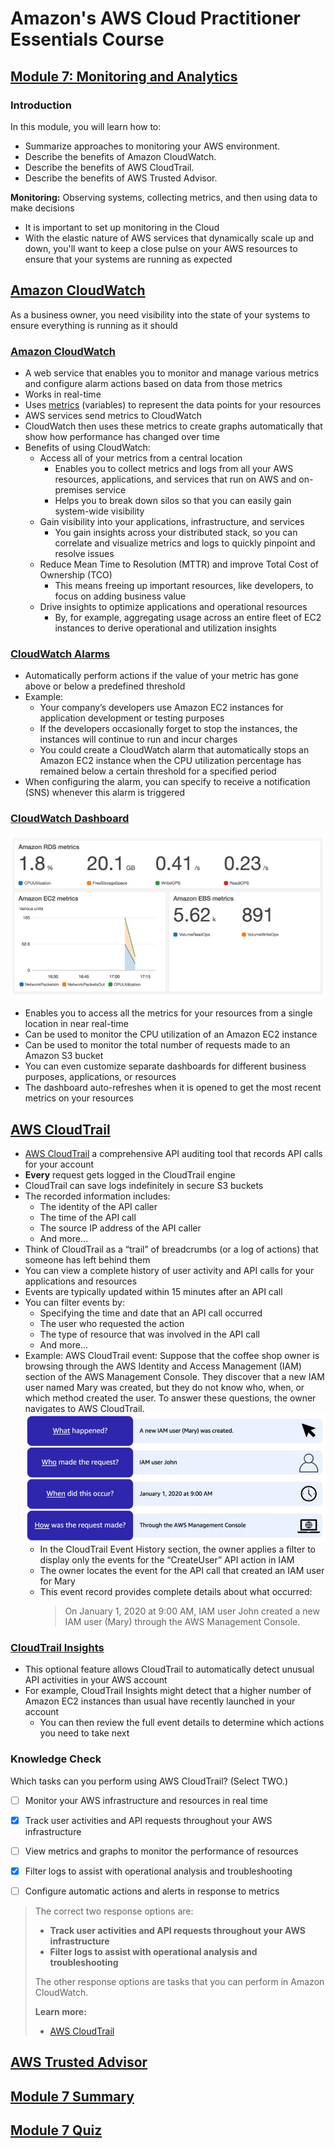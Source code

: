 # Amazon's AWS Cloud Practitioner Essentials Course

## [Module 7: Monitoring and Analytics](https://content.aws.training/wbt/cecpeb/en/x1/1.0.1/index.html?endpoint=https%3a%2f%2flrs.aws.training%2fTCAPI%2f&auth=Basic%20OjBiMGI4Y2UzLThjOTMtNDc5OS1hYjc5LWEyZTRiOTY1YWRjNw%3d%3d&actor=%7b%22objectType%22%3a%22Agent%22%2c%22name%22%3a%5b%22INQ5CE3B90aXZcEnqdt9gw2%22%5d%2c%22mbox%22%3a%5b%22mailto%3alms-user-INQ5CE3B90aXZcEnqdt9gw2%40amazon.com%22%5d%7d&registration=a1f41fc6-1511-44e4-85a4-8e1923af7bc6&activity_id=http%3a%2f%2fJsdOGRWZzljloSEdyFptOL7JZcTBEIYc_rise&grouping=http%3a%2f%2fJsdOGRWZzljloSEdyFptOL7JZcTBEIYc_rise&content_token=f1d42faf-a210-4c2d-b42a-9fe2b337f828&content_endpoint=https%3a%2f%2flrs.aws.training%2fTCAPI%2fcontent%2f&externalRegistration=CompletionThresholdPercent%7c100!InstanceId%7c0!PackageId%7ccecpeb_en_x1_1.0.1!RegistrationTimestampTicks%7c16225031567556825!SaveCompletion%7c1!TranscriptId%7cLwlMtrUQsUibqhjrMdAFoQ2!UserId%7cINQ5CE3B90aXZcEnqdt9gw2&externalConfiguration=&width=988&height=724&left=466&top=0#/lessons/GwADM4l5JFtOp2XqnlpTH4IwLdOBnY8l)

### Introduction
In this module, you will learn how to:

- Summarize approaches to monitoring your AWS environment.
- Describe the benefits of Amazon CloudWatch.
- Describe the benefits of AWS CloudTrail.
- Describe the benefits of AWS Trusted Advisor.

**Monitoring:** Observing systems, collecting metrics, and then using data to make decisions
- It is important to set up monitoring in the Cloud
- With the elastic nature of AWS services that dynamically scale up and down, you'll want to keep a close pulse on your AWS resources to ensure that your systems are running as expected

## [Amazon CloudWatch](https://content.aws.training/wbt/cecpeb/en/x1/1.0.1/index.html?endpoint=https%3a%2f%2flrs.aws.training%2fTCAPI%2f&auth=Basic%20OjBiMGI4Y2UzLThjOTMtNDc5OS1hYjc5LWEyZTRiOTY1YWRjNw%3d%3d&actor=%7b%22objectType%22%3a%22Agent%22%2c%22name%22%3a%5b%22INQ5CE3B90aXZcEnqdt9gw2%22%5d%2c%22mbox%22%3a%5b%22mailto%3alms-user-INQ5CE3B90aXZcEnqdt9gw2%40amazon.com%22%5d%7d&registration=a1f41fc6-1511-44e4-85a4-8e1923af7bc6&activity_id=http%3a%2f%2fJsdOGRWZzljloSEdyFptOL7JZcTBEIYc_rise&grouping=http%3a%2f%2fJsdOGRWZzljloSEdyFptOL7JZcTBEIYc_rise&content_token=f1d42faf-a210-4c2d-b42a-9fe2b337f828&content_endpoint=https%3a%2f%2flrs.aws.training%2fTCAPI%2fcontent%2f&externalRegistration=CompletionThresholdPercent%7c100!InstanceId%7c0!PackageId%7ccecpeb_en_x1_1.0.1!RegistrationTimestampTicks%7c16225031567556825!SaveCompletion%7c1!TranscriptId%7cLwlMtrUQsUibqhjrMdAFoQ2!UserId%7cINQ5CE3B90aXZcEnqdt9gw2&externalConfiguration=&width=988&height=724&left=466&top=0#/lessons/7oYJFedK7hg7HXPCgep7RHMt6STtbeVE)

As a business owner, you need visibility into the state of your systems to ensure everything is running as it should


### [Amazon CloudWatch](https://aws.amazon.com/cloudwatch/)
- A web service that enables you to monitor and manage various metrics and configure alarm actions based on data from those metrics
- Works in real-time
- Uses [metrics](https://docs.aws.amazon.com/AmazonCloudWatch/latest/monitoring/working_with_metrics.html) (variables) to represent the data points for your resources
- AWS services send metrics to CloudWatch
- CloudWatch then uses these metrics to create graphs automatically that show how performance has changed over time
- Benefits of using CloudWatch:
  - Access all of your metrics from a central location
    - Enables you to collect metrics and logs from all your AWS resources, applications, and services that run on AWS and on-premises service
    - Helps you to break down silos so that you can easily gain system-wide visibility
  - Gain visibility into your applications, infrastructure, and services
    - You gain insights across your distributed stack, so you can correlate and visualize metrics and logs to quickly pinpoint and resolve issues
  - Reduce Mean Time to Resolution (MTTR) and improve Total Cost of Ownership (TCO)
    - This means freeing up important resources, like developers, to focus on adding business value
  - Drive insights to optimize applications and operational resources
    - By, for example, aggregating usage across an entire fleet of EC2 instances to derive operational and utilization insights

### [CloudWatch Alarms](https://docs.aws.amazon.com/AmazonCloudWatch/latest/monitoring/AlarmThatSendsEmail.html)
- Automatically perform actions if the value of your metric has gone above or below a predefined threshold
- Example:
  - Your company’s developers use Amazon EC2 instances for application development or testing purposes
  - If the developers occasionally forget to stop the instances, the instances will continue to run and incur charges
  - You could create a CloudWatch alarm that automatically stops an Amazon EC2 instance when the CPU utilization percentage has remained below a certain threshold for a specified period
- When configuring the alarm, you can specify to receive a notification (SNS) whenever this alarm is triggered

### [CloudWatch Dashboard](https://docs.aws.amazon.com/AmazonCloudWatch/latest/monitoring/CloudWatch_Dashboards.html)
![](cloudwatch_dashboard.jpg)
- Enables you to access all the metrics for your resources from a single location in near real-time
- Can be used to monitor the CPU utilization of an Amazon EC2 instance
- Can be used to monitor the total number of requests made to an Amazon S3 bucket
- You can even customize separate dashboards for different business purposes, applications, or resources
- The dashboard auto-refreshes when it is opened to get the most recent metrics on your resources

## [AWS CloudTrail](https://content.aws.training/wbt/cecpeb/en/x1/1.0.1/index.html?endpoint=https%3a%2f%2flrs.aws.training%2fTCAPI%2f&auth=Basic%20OjBiMGI4Y2UzLThjOTMtNDc5OS1hYjc5LWEyZTRiOTY1YWRjNw%3d%3d&actor=%7b%22objectType%22%3a%22Agent%22%2c%22name%22%3a%5b%22INQ5CE3B90aXZcEnqdt9gw2%22%5d%2c%22mbox%22%3a%5b%22mailto%3alms-user-INQ5CE3B90aXZcEnqdt9gw2%40amazon.com%22%5d%7d&registration=a1f41fc6-1511-44e4-85a4-8e1923af7bc6&activity_id=http%3a%2f%2fJsdOGRWZzljloSEdyFptOL7JZcTBEIYc_rise&grouping=http%3a%2f%2fJsdOGRWZzljloSEdyFptOL7JZcTBEIYc_rise&content_token=f1d42faf-a210-4c2d-b42a-9fe2b337f828&content_endpoint=https%3a%2f%2flrs.aws.training%2fTCAPI%2fcontent%2f&externalRegistration=CompletionThresholdPercent%7c100!InstanceId%7c0!PackageId%7ccecpeb_en_x1_1.0.1!RegistrationTimestampTicks%7c16225031567556825!SaveCompletion%7c1!TranscriptId%7cLwlMtrUQsUibqhjrMdAFoQ2!UserId%7cINQ5CE3B90aXZcEnqdt9gw2&externalConfiguration=&width=988&height=724&left=466&top=0#/lessons/I91h-X-iy0nX_j5r5sPmtgW6-_TWTi_P)

- [AWS CloudTrail](https://aws.amazon.com/cloudtrail/) a comprehensive API auditing tool that records API calls for your account
- **Every** request gets logged in the CloudTrail engine
- CloudTrail can save logs indefinitely in secure S3 buckets
- The recorded information includes:
  - The identity of the API caller
  - The time of the API call
  - The source IP address of the API caller
  - And more...
- Think of CloudTrail as a “trail” of breadcrumbs (or a log of actions) that someone has left behind them
- You can view a complete history of user activity and API calls for your applications and resources
- Events are typically updated within 15 minutes after an API call
- You can filter events by:
  - Specifying the time and date that an API call occurred
  - The user who requested the action
  - The type of resource that was involved in the API call
  - And more...
- Example: AWS CloudTrail event: Suppose that the coffee shop owner is browsing through the AWS Identity and Access Management (IAM) section of the AWS Management Console. They discover that a new IAM user named Mary was created, but they do not know who, when, or which method created the user. To answer these questions, the owner navigates to AWS CloudTrail.
  ![](cloudtrail_example.jpg)
  - In the CloudTrail Event History section, the owner applies a filter to display only the events for the “CreateUser” API action in IAM
  - The owner locates the event for the API call that created an IAM user for Mary
  - This event record provides complete details about what occurred: 
    > On January 1, 2020 at 9:00 AM, IAM user John created a new IAM user (Mary) through the AWS Management Console.

### [CloudTrail Insights](https://docs.aws.amazon.com/awscloudtrail/latest/userguide/logging-insights-events-with-cloudtrail.html)
- This optional feature allows CloudTrail to automatically detect unusual API activities in your AWS account
- For example, CloudTrail Insights might detect that a higher number of Amazon EC2 instances than usual have recently launched in your account
  - You can then review the full event details to determine which actions you need to take next

### Knowledge Check

Which tasks can you perform using AWS CloudTrail? (Select TWO.)

- [ ] Monitor your AWS infrastructure and resources in real time

- [x] Track user activities and API requests throughout your AWS infrastructure

- [ ] View metrics and graphs to monitor the performance of resources

- [x] Filter logs to assist with operational analysis and troubleshooting

- [ ] Configure automatic actions and alerts in response to metrics

> The correct two response options are:
> 
> - **Track user activities and API requests throughout your AWS infrastructure**
> - **Filter logs to assist with operational analysis and troubleshooting**
> 
> The other response options are tasks that you can perform in Amazon CloudWatch.
> 
> **Learn more:**
> 
> - [AWS CloudTrail](https://aws.amazon.com/cloudtrail)
> 

## [AWS Trusted Advisor]()


## [Module 7 Summary]()


## [Module 7 Quiz]()


